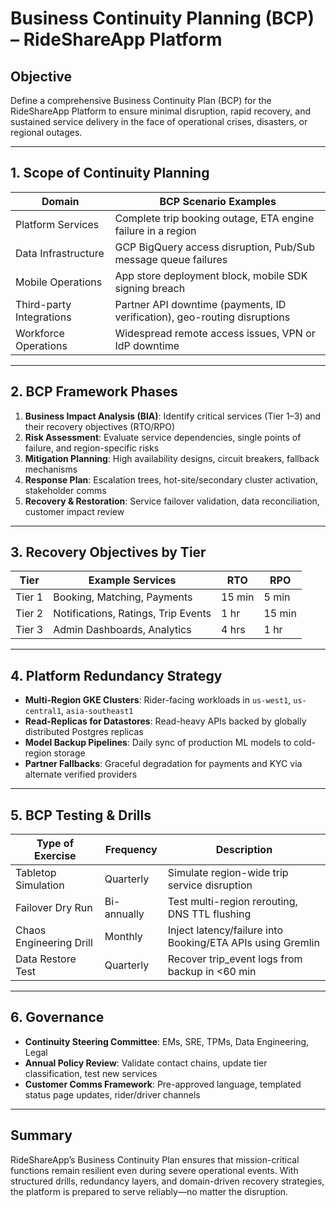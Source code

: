 # Business Continuity Planning (BCP) – RideShareApp Platform

## Objective
Define a comprehensive Business Continuity Plan (BCP) for the RideShareApp Platform to ensure minimal disruption, rapid recovery, and sustained service delivery in the face of operational crises, disasters, or regional outages.

---

## 1. Scope of Continuity Planning
| Domain                   | BCP Scenario Examples                                                     |
|--------------------------|----------------------------------------------------------------------------|
| Platform Services        | Complete trip booking outage, ETA engine failure in a region              |
| Data Infrastructure      | GCP BigQuery access disruption, Pub/Sub message queue failures            |
| Mobile Operations        | App store deployment block, mobile SDK signing breach                     |
| Third-party Integrations | Partner API downtime (payments, ID verification), geo-routing disruptions |
| Workforce Operations     | Widespread remote access issues, VPN or IdP downtime                      |

---

## 2. BCP Framework Phases
1. **Business Impact Analysis (BIA)**: Identify critical services (Tier 1–3) and their recovery objectives (RTO/RPO)
2. **Risk Assessment**: Evaluate service dependencies, single points of failure, and region-specific risks
3. **Mitigation Planning**: High availability designs, circuit breakers, fallback mechanisms
4. **Response Plan**: Escalation trees, hot-site/secondary cluster activation, stakeholder comms
5. **Recovery & Restoration**: Service failover validation, data reconciliation, customer impact review

---

## 3. Recovery Objectives by Tier
| Tier  | Example Services                   | RTO   | RPO   |
|-------|-------------------------------------|--------|--------|
| Tier 1| Booking, Matching, Payments         | 15 min | 5 min  |
| Tier 2| Notifications, Ratings, Trip Events | 1 hr   | 15 min |
| Tier 3| Admin Dashboards, Analytics         | 4 hrs  | 1 hr   |

---

## 4. Platform Redundancy Strategy
- **Multi-Region GKE Clusters**: Rider-facing workloads in `us-west1`, `us-central1`, `asia-southeast1`
- **Read-Replicas for Datastores**: Read-heavy APIs backed by globally distributed Postgres replicas
- **Model Backup Pipelines**: Daily sync of production ML models to cold-region storage
- **Partner Fallbacks**: Graceful degradation for payments and KYC via alternate verified providers

---

## 5. BCP Testing & Drills
| Type of Exercise      | Frequency  | Description                                                  |
|------------------------|------------|--------------------------------------------------------------|
| Tabletop Simulation    | Quarterly  | Simulate region-wide trip service disruption                 |
| Failover Dry Run       | Bi-annually| Test multi-region rerouting, DNS TTL flushing                |
| Chaos Engineering Drill| Monthly    | Inject latency/failure into Booking/ETA APIs using Gremlin   |
| Data Restore Test      | Quarterly  | Recover trip_event logs from backup in <60 min               |

---

## 6. Governance
- **Continuity Steering Committee**: EMs, SRE, TPMs, Data Engineering, Legal
- **Annual Policy Review**: Validate contact chains, update tier classification, test new services
- **Customer Comms Framework**: Pre-approved language, templated status page updates, rider/driver channels

---

## Summary
RideShareApp’s Business Continuity Plan ensures that mission-critical functions remain resilient even during severe operational events. With structured drills, redundancy layers, and domain-driven recovery strategies, the platform is prepared to serve reliably—no matter the disruption.
